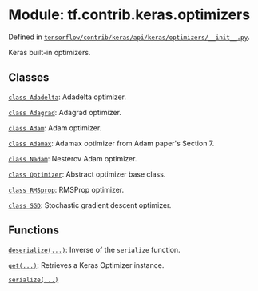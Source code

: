 <div itemscope itemtype="http://developers.google.com/ReferenceObject">
<meta itemprop="name" content="tf.contrib.keras.optimizers" />
</div>

# Module: tf.contrib.keras.optimizers



Defined in [`tensorflow/contrib/keras/api/keras/optimizers/__init__.py`](https://www.tensorflow.org/code/tensorflow/contrib/keras/api/keras/optimizers/__init__.py).

Keras built-in optimizers.

## Classes

[`class Adadelta`](../../../tf/contrib/keras/optimizers/Adadelta.md): Adadelta optimizer.

[`class Adagrad`](../../../tf/contrib/keras/optimizers/Adagrad.md): Adagrad optimizer.

[`class Adam`](../../../tf/contrib/keras/optimizers/Adam.md): Adam optimizer.

[`class Adamax`](../../../tf/contrib/keras/optimizers/Adamax.md): Adamax optimizer from Adam paper's Section 7.

[`class Nadam`](../../../tf/contrib/keras/optimizers/Nadam.md): Nesterov Adam optimizer.

[`class Optimizer`](../../../tf/contrib/keras/optimizers/Optimizer.md): Abstract optimizer base class.

[`class RMSprop`](../../../tf/contrib/keras/optimizers/RMSprop.md): RMSProp optimizer.

[`class SGD`](../../../tf/contrib/keras/optimizers/SGD.md): Stochastic gradient descent optimizer.

## Functions

[`deserialize(...)`](../../../tf/contrib/keras/optimizers/deserialize.md): Inverse of the `serialize` function.

[`get(...)`](../../../tf/contrib/keras/optimizers/get.md): Retrieves a Keras Optimizer instance.

[`serialize(...)`](../../../tf/contrib/keras/optimizers/serialize.md)

